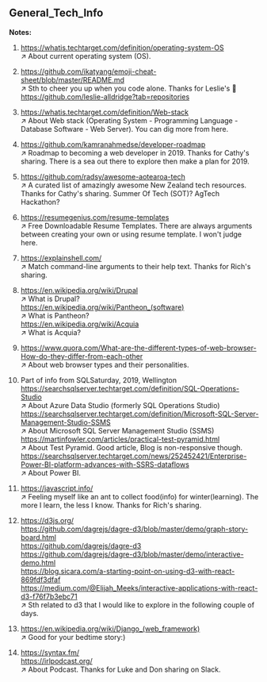## General_Tech_Info     

**Notes:**      

1. https://whatis.techtarget.com/definition/operating-system-OS          
:arrow_upper_right: About current operating system (OS).     

2. https://github.com/ikatyang/emoji-cheat-sheet/blob/master/README.md    
:arrow_upper_right: Sth to cheer you up when you code alone. Thanks for Leslie's :eyes: https://github.com/leslie-alldridge?tab=repositories     

3. https://whatis.techtarget.com/definition/Web-stack      
:arrow_upper_right: About Web stack (Operating System - Programming Language - Database Software - Web Server). You can dig more from here.         

4. https://github.com/kamranahmedse/developer-roadmap      
:arrow_upper_right: Roadmap to becoming a web developer in 2019. Thanks for Cathy's sharing. There is a sea out there to explore then make a plan for 2019.    

5. https://github.com/radsy/awesome-aotearoa-tech    
:arrow_upper_right:  A curated list of amazingly awesome New Zealand tech resources. Thanks for Cathy's sharing. Summer Of Tech (SOT)? AgTech Hackathon?     

6. https://resumegenius.com/resume-templates  
:arrow_upper_right: Free Downloadable Resume Templates. There are always arguments between creating your own or using resume template. I won't judge here.  

7. https://explainshell.com/        
:arrow_upper_right: Match command-line arguments to their help text. Thanks for Rich's sharing.        

8. https://en.wikipedia.org/wiki/Drupal      
:arrow_upper_right: What is Drupal?       
   https://en.wikipedia.org/wiki/Pantheon_(software)       
:arrow_upper_right: What is Pantheon?   
   https://en.wikipedia.org/wiki/Acquia    
:arrow_upper_right: What is Acquia?    

9. https://www.quora.com/What-are-the-different-types-of-web-browser-How-do-they-differ-from-each-other   
:arrow_upper_right: About web browser types and their personalities.       

10. Part of info from SQLSaturday, 2019, Wellington      
    https://searchsqlserver.techtarget.com/definition/SQL-Operations-Studio    
:arrow_upper_right: About Azure Data Studio (formerly SQL Operations Studio)    
    https://searchsqlserver.techtarget.com/definition/Microsoft-SQL-Server-Management-Studio-SSMS    
:arrow_upper_right: About Microsoft SQL Server Management Studio (SSMS)    
    https://martinfowler.com/articles/practical-test-pyramid.html     
:arrow_upper_right: About Test Pyramid. Good article, Blog is non-responsive though.   
    https://searchsqlserver.techtarget.com/news/252452421/Enterprise-Power-BI-platform-advances-with-SSRS-dataflows   
:arrow_upper_right: About Power BI.     

11. https://javascript.info/    
:arrow_upper_right: Feeling myself like an ant to collect food(info) for winter(learning). The more I learn, the less I know. Thanks for Rich's sharing.       

12. https://d3js.org/      
https://github.com/dagrejs/dagre-d3/blob/master/demo/graph-story-board.html     
https://github.com/dagrejs/dagre-d3       
https://github.com/dagrejs/dagre-d3/blob/master/demo/interactive-demo.html    
https://blog.sicara.com/a-starting-point-on-using-d3-with-react-869fdf3dfaf    
https://medium.com/@Elijah_Meeks/interactive-applications-with-react-d3-f76f7b3ebc71     
:arrow_upper_right: Sth related to d3 that I would like to explore in the following couple of days.        

13. https://en.wikipedia.org/wiki/Django_(web_framework)    
:arrow_upper_right: Good for your bedtime story:)         

14. https://syntax.fm/    
    https://irlpodcast.org/   
:arrow_upper_right: About Podcast. Thanks for Luke and Don sharing on Slack.
      